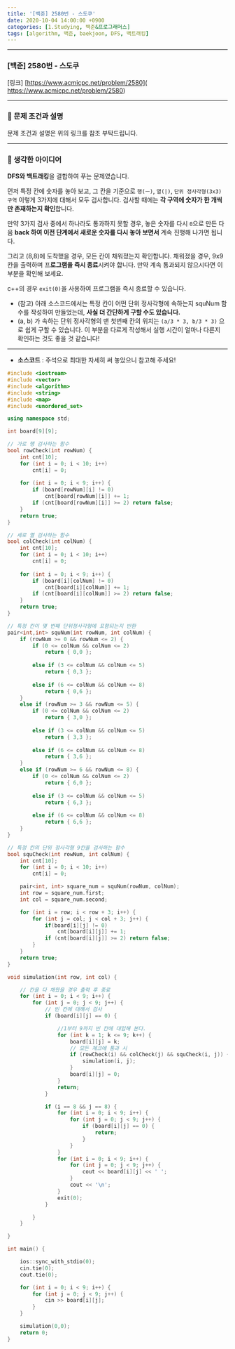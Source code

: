 ```yaml
---
title: '[백준] 2580번 - 스도쿠'
date: 2020-10-04 14:00:00 +0900
categories: [1.Studying, 백준&프로그래머스]
tags: [algorithm, 백준, baekjoon, DFS, 백트래킹]
---
```




------

### **[백준] 2580번 - 스도쿠**

[링크] [https://www.acmicpc.net/problem/2580]( https://www.acmicpc.net/problem/2580)

---

### **💎 문제 조건과 설명**

문제 조건과 설명은 위의 링크를 참조 부탁드립니다.

------



### **🚀 생각한 아이디어**

**DFS와 백트래킹**을 결합하여 푸는 문제였습니다.

먼저 특정 칸에 숫자를 놓아 보고, 그 칸을 기준으로 `행(ㅡ)`, `열(|)`, `단위 정사각형(3x3) 구역` 이렇게 3가지에 대해서 모두 검사합니다. 검사할 때에는 **각 구역에 숫자가 한 개씩만 존재하는지 확인**합니다.

만약 3가지 검사 중에서 하나라도 통과하지 못할 경우, 놓은 숫자를 다시 `0`으로 만든 다음 **back 하여 이전 단계에서 새로운 숫자를 다시 놓아 보면서** 계속 진행해 나가면 됩니다.

그리고 (8,8)에 도착했을 경우, 모든 칸이 채워졌는지 확인합니다. 채워졌을 경우, 9x9 칸을 출력하며 프**로그램을 즉시 종료**시켜야 합니다. 만약 계속 통과되지 않으시다면 이 부분을 확인해 보세요.

c++의 경우 `exit(0)`을 사용하여 프로그램을 즉시 종료할 수 있습니다.

* (참고) 아래 소스코드에서는 특정 칸이 어떤 단위 정사각형에 속하는지 squNum 함수를 작성하여 만들었는데, **사실 더 간단하게 구할 수도 있습니다.**
* (a, b) 가 속하는 단위 정사각형의 맨 첫번째 칸의 위치는 `(a/3 * 3, b/3 * 3)` 으로 쉽게 구할 수 있습니다. 이 부분을 다르게 작성해서 실행 시간이 얼마나 다른지 확인하는 것도 좋을 것 같습니다!

------

* **소스코드** : 주석으로 최대한 자세히 써 놓았으니 참고해 주세요!

```c++
#include <iostream>
#include <vector>
#include <algorithm>
#include <string>
#include <map>
#include <unordered_set>

using namespace std;

int board[9][9];

// 가로 행 검사하는 함수
bool rowCheck(int rowNum) {
	int cnt[10];
	for (int i = 0; i < 10; i++) 
		cnt[i] = 0;
	
	for (int i = 0; i < 9; i++) {
		if (board[rowNum][i] != 0)
			cnt[board[rowNum][i]] += 1;
		if (cnt[board[rowNum][i]] >= 2) return false;
	}
	return true;
}

// 세로 열 검사하는 함수
bool colCheck(int colNum) {
	int cnt[10];
	for (int i = 0; i < 10; i++) 
		cnt[i] = 0;
	
	for (int i = 0; i < 9; i++) {
		if (board[i][colNum] != 0)
			cnt[board[i][colNum]] += 1;
		if (cnt[board[i][colNum]] >= 2) return false;
	}
	return true;
}

// 특정 칸이 몇 번째 단위정사각형에 포함되는지 반환
pair<int,int> squNum(int rowNum, int colNum) {
	if (rowNum >= 0 && rowNum <= 2) {
		if (0 <= colNum && colNum <= 2) 
			return { 0,0 };
		
		else if (3 <= colNum && colNum <= 5) 
			return { 0,3 };
		
		else if (6 <= colNum && colNum <= 8) 
			return { 0,6 };
	}
	else if (rowNum >= 3 && rowNum <= 5) {
		if (0 <= colNum && colNum <= 2) 
			return { 3,0 };
		
		else if (3 <= colNum && colNum <= 5) 
			return { 3,3 };
		
		else if (6 <= colNum && colNum <= 8) 
			return { 3,6 };
	}
	else if (rowNum >= 6 && rowNum <= 8) {
		if (0 <= colNum && colNum <= 2) 
			return { 6,0 };
		
		else if (3 <= colNum && colNum <= 5) 
			return { 6,3 };
		
		else if (6 <= colNum && colNum <= 8) 
			return { 6,6 };
	}
}

// 특정 칸의 단위 정사각형 9칸을 검사하는 함수
bool squCheck(int rowNum, int colNum) {
	int cnt[10];
	for (int i = 0; i < 10; i++)
		cnt[i] = 0;

	pair<int, int> square_num = squNum(rowNum, colNum);
	int row = square_num.first;
	int col = square_num.second;

	for (int i = row; i < row + 3; i++) {
		for (int j = col; j < col + 3; j++) {
			if(board[i][j] != 0)
				cnt[board[i][j]] += 1;
			if (cnt[board[i][j]] >= 2) return false;
		}
	}
	return true;
}

void simulation(int row, int col) {

	// 칸을 다 채웠을 경우 출력 후 종료
	for (int i = 0; i < 9; i++) {
		for (int j = 0; j < 9; j++) {
			// 빈 칸에 대해서 검사
			if (board[i][j] == 0) {

				//1부터 9까지 빈 칸에 대입해 본다.
				for (int k = 1; k <= 9; k++) {
					board[i][j] = k;
					// 모든 체크에 통과 시
					if (rowCheck(i) && colCheck(j) && squCheck(i, j)) {
						simulation(i, j);
					}
					board[i][j] = 0;
				}
				return;
			}

			if (i == 8 && j == 8) {
				for (int i = 0; i < 9; i++) {
					for (int j = 0; j < 9; j++) {
						if (board[i][j] == 0) {
							return;
						}
					}
				}
				for (int i = 0; i < 9; i++) {
					for (int j = 0; j < 9; j++) {
						cout << board[i][j] << ' ';
					}
					cout << '\n';
				}
				exit(0);
			}

		}
	}

}

int main() {

	ios::sync_with_stdio(0);
	cin.tie(0);
	cout.tie(0);

	for (int i = 0; i < 9; i++) {
		for (int j = 0; j < 9; j++) {
			cin >> board[i][j];
		}
	}

	simulation(0,0);
	return 0;
}
```

